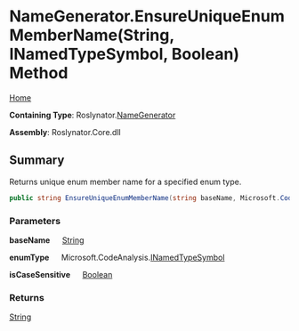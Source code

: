 # NameGenerator\.EnsureUniqueEnumMemberName\(String, INamedTypeSymbol, Boolean\) Method

[Home](../../../README.md)

**Containing Type**: Roslynator\.[NameGenerator](../README.md)

**Assembly**: Roslynator\.Core\.dll

## Summary

Returns unique enum member name for a specified enum type\.

```csharp
public string EnsureUniqueEnumMemberName(string baseName, Microsoft.CodeAnalysis.INamedTypeSymbol enumType, bool isCaseSensitive = true)
```

### Parameters

**baseName** &emsp; [String](https://docs.microsoft.com/en-us/dotnet/api/system.string)

**enumType** &emsp; Microsoft\.CodeAnalysis\.[INamedTypeSymbol](https://docs.microsoft.com/en-us/dotnet/api/microsoft.codeanalysis.inamedtypesymbol)

**isCaseSensitive** &emsp; [Boolean](https://docs.microsoft.com/en-us/dotnet/api/system.boolean)

### Returns

[String](https://docs.microsoft.com/en-us/dotnet/api/system.string)

